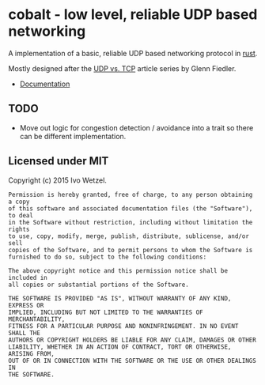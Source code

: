 # cobalt - low level, reliable UDP based networking

A implementation of a basic, reliable UDP based networking protocol in [rust](https://rust-lang.org/).

Mostly designed after the [UDP vs. TCP](http://gafferongames.com/networking-for-game-programmers/udp-vs-tcp/) 
article series by Glenn Fiedler.

- [Documentation](https://bonsaiden.github.io/cobalt-rs/)


## TODO

- Move out logic for congestion detection / avoidance into a trait so there can be different implementation.


## Licensed under MIT

Copyright (c) 2015 Ivo Wetzel.

```
Permission is hereby granted, free of charge, to any person obtaining a copy
of this software and associated documentation files (the "Software"), to deal
in the Software without restriction, including without limitation the rights
to use, copy, modify, merge, publish, distribute, sublicense, and/or sell
copies of the Software, and to permit persons to whom the Software is
furnished to do so, subject to the following conditions:

The above copyright notice and this permission notice shall be included in
all copies or substantial portions of the Software.

THE SOFTWARE IS PROVIDED "AS IS", WITHOUT WARRANTY OF ANY KIND, EXPRESS OR
IMPLIED, INCLUDING BUT NOT LIMITED TO THE WARRANTIES OF MERCHANTABILITY,
FITNESS FOR A PARTICULAR PURPOSE AND NONINFRINGEMENT. IN NO EVENT SHALL THE
AUTHORS OR COPYRIGHT HOLDERS BE LIABLE FOR ANY CLAIM, DAMAGES OR OTHER
LIABILITY, WHETHER IN AN ACTION OF CONTRACT, TORT OR OTHERWISE, ARISING FROM,
OUT OF OR IN CONNECTION WITH THE SOFTWARE OR THE USE OR OTHER DEALINGS IN
THE SOFTWARE.
```

